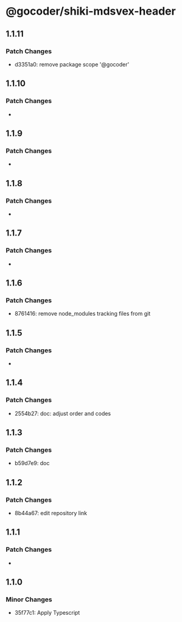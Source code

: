 # @gocoder/shiki-mdsvex-header

## 1.1.11

### Patch Changes

- d3351a0: remove package scope '@gocoder'

## 1.1.10

### Patch Changes

-

## 1.1.9

### Patch Changes

-

## 1.1.8

### Patch Changes

-

## 1.1.7

### Patch Changes

-

## 1.1.6

### Patch Changes

- 8761416: remove node_modules tracking files from git

## 1.1.5

### Patch Changes

-

## 1.1.4

### Patch Changes

- 2554b27: doc: adjust order and codes

## 1.1.3

### Patch Changes

- b59d7e9: doc

## 1.1.2

### Patch Changes

- 8b44a67: edit repository link

## 1.1.1

### Patch Changes

-

## 1.1.0

### Minor Changes

- 35f77c1: Apply Typescript
